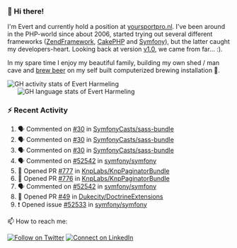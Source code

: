 ### :wave: Hi there!

<span>I'm Evert and currently hold a position at [yoursportpro.nl](https://yoursportpro.nl). I've been around in the PHP-world since about 2006, started trying out several different frameworks ([ZendFramework](https://framework.zend.com/), [CakePHP](https://cakephp.org/) and [Symfony](https://symfony.com/)), but the latter caught my developers-heart. Looking back at version [v1.0](https://symfony.com/blog/symfony-1-0-released), we came from far... :).</span>

<span>In my spare time I enjoy my beautiful family, building my own shed / man cave and [brew beer](https://untappd.com/desaeck) on my self built computerized brewing installation 🍺.</span>

<span style="margin-top: 6px;">
  <a style="all: unset;" href="https://github.com/anuraghazra/github-readme-stats">
    <img align="top" src="https://github-readme-stats.vercel.app/api?username=evertharmeling&show_icons=true&include_all_commits=true&theme=transparent&title_color=adbbc9&text_color=adbbc9&icon_color=619adc" alt="GH activity stats of Evert Harmeling" />
  </a>
</span>

<span style="position: relative; left: 23px;">
  <a style="all: unset;" href="https://github.com/anuraghazra/github-readme-stats">
    <img align="top" src="https://github-readme-stats.vercel.app/api/top-langs/?username=evertharmeling&theme=transparent&layout=compact&title_color=adbbc9&text_color=adbbc9&icon_color=619adc"  alt="GH language stats of Evert Harmeling"/>
  </a>
</span>

### :zap: Recent Activity

<!--START_SECTION:activity-->
1. 🗣 Commented on [#30](https://github.com/SymfonyCasts/sass-bundle/pull/30#issuecomment-1808179374) in [SymfonyCasts/sass-bundle](https://github.com/SymfonyCasts/sass-bundle)
2. 🗣 Commented on [#30](https://github.com/SymfonyCasts/sass-bundle/pull/30#issuecomment-1808147509) in [SymfonyCasts/sass-bundle](https://github.com/SymfonyCasts/sass-bundle)
3. 🗣 Commented on [#30](https://github.com/SymfonyCasts/sass-bundle/pull/30#issuecomment-1808122997) in [SymfonyCasts/sass-bundle](https://github.com/SymfonyCasts/sass-bundle)
4. 🗣 Commented on [#52542](https://github.com/symfony/symfony/issues/52542#issuecomment-1806104370) in [symfony/symfony](https://github.com/symfony/symfony)
5. 💪 Opened PR [#777](https://github.com/KnpLabs/KnpPaginatorBundle/pull/777) in [KnpLabs/KnpPaginatorBundle](https://github.com/KnpLabs/KnpPaginatorBundle)
6. 💪 Opened PR [#776](https://github.com/KnpLabs/KnpPaginatorBundle/pull/776) in [KnpLabs/KnpPaginatorBundle](https://github.com/KnpLabs/KnpPaginatorBundle)
7. 🗣 Commented on [#52542](https://github.com/symfony/symfony/issues/52542#issuecomment-1805972976) in [symfony/symfony](https://github.com/symfony/symfony)
8. 💪 Opened PR [#49](https://github.com/Dukecity/DoctrineExtensions/pull/49) in [Dukecity/DoctrineExtensions](https://github.com/Dukecity/DoctrineExtensions)
9. ❗ Opened issue [#52533](https://github.com/symfony/symfony/issues/52533) in [symfony/symfony](https://github.com/symfony/symfony)
<!--END_SECTION:activity-->

<!--
**evertharmeling/evertharmeling** is a ✨ _special_ ✨ repository because its `README.md` (this file) appears on your GitHub profile.

Here are some ideas to get you started:

- 🔭 I’m currently working on ...
- 🌱 I’m currently learning ...
- 👯 I’m looking to collaborate on ...
- 🤔 I’m looking for help with ...
- 💬 Ask me about ...
- 📫 How to reach me: ...
- 😄 Pronouns: ...
- ⚡ Fun fact: ...
-->

📫 How to reach me:

[![Follow on Twitter](https://img.shields.io/badge/--twitter?label=Twitter&logo=Twitter&style=social)](https://twitter.com/evertjes) [![Connect on LinkedIn](https://img.shields.io/badge/--linkedin?label=LinkedIn&logo=LinkedIn&style=social)](https://www.linkedin.com/in/evertharmeling)

